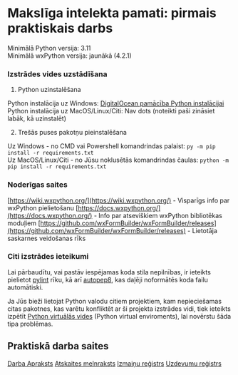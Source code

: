 # Makslīga intelekta pamati: pirmais praktiskais darbs

Minimālā Python versija: 3.11  
Minimālā wxPython versija: jaunākā (4.2.1)

### Izstrādes vides uzstādīšana

1. Python uzinstalēšana

Python instalācija uz Windows: [DigitalOcean pamācība Python instalācijai](https://www.digitalocean.com/community/tutorials/install-python-windows-10)  
Python instalācija uz MacOS/Linux/Citi: Nav dots (noteikti paši zināsiet labāk, kā uzinstalēt)

2. Trešās puses pakotņu pieinstalēšana

Uz Windows - no CMD vai Powershell komandrindas palaist: ```py -m pip install -r requirements.txt```  
Uz MacOS/Linux/Citi - no Jūsu noklusētās komandrindas čaulas: ```python -m pip install -r requirements.txt```

### Noderīgas saites

[https://wiki.wxpython.org/](https://wiki.wxpython.org/) - Visparīgs info par wxPython pielietošanu
[https://docs.wxpython.org/](https://docs.wxpython.org/) - Info par atseviškiem wxPython bibliotēkas moduļiem
[https://github.com/wxFormBuilder/wxFormBuilder/releases](https://github.com/wxFormBuilder/wxFormBuilder/releases) - Lietotāja saskarnes veidošanas rīks

### Citi izstrādes ieteikumi

Lai pārbaudītu, vai pastāv iespējamas koda stila nepilnības, ir ieteikts pielietot [pylint](https://pypi.org/project/pylint/) rīku, kā arī [autopep8](https://pypi.org/project/autopep8/), kas daļēji noformātēs koda failu automātiski.

Ja Jūs bieži lietojat Python valodu citiem projektiem, kam nepieciešamas citas pakotnes, kas varētu konfliktēt ar ši projekta izstrādes vidi, tiek ieteikts izpētīt [Python virtuālās vides](https://docs.python.org/3/tutorial/venv.html) (Python virtual enviroments), lai novērstu šāda tipa problēmas.

## Praktiskā darba saites

[Darba Apraksts](https://rtucloud1-my.sharepoint.com/:w:/g/personal/kristaps-arnolds_kaidalovs_edu_rtu_lv/EV4opThjx7tNrvAiIB6KMgMB3KaWZBorr9cjN6yHeCr3WQ)
[Atskaites melnraksts](https://rtucloud1-my.sharepoint.com/:w:/g/personal/kristaps-arnolds_kaidalovs_edu_rtu_lv/Ecz4K5vDS9REk-cEYLN1vygBL0_AB51tkJkkhI4punW_RA?e=KhIhYk)
[Izmaiņu reģistrs](https://rtucloud1-my.sharepoint.com/:w:/g/personal/kristaps-arnolds_kaidalovs_edu_rtu_lv/Ee3QjAfrwD9CkkP6DCNtZtEBoNTS4nny9UP4APn9T-aRew?e=2lhEkU)
[Uzdevumu reģistrs](https://rtucloud1-my.sharepoint.com/:w:/g/personal/kristaps-arnolds_kaidalovs_edu_rtu_lv/EQ0JB2iJSUlDlVmaPKTD8AgBXjnGY_7y214hm_fkKjbJWQ?e=bV0vJv)